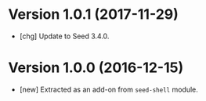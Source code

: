# Version 1.0.1 (2017-11-29)

* [chg] Update to Seed 3.4.0.

# Version 1.0.0 (2016-12-15)

* [new] Extracted as an add-on from `seed-shell` module.


